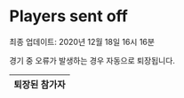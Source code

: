 # Players sent off
최종 업데이트: 2020년 12월 18일 16시 16분


경기 중 오류가 발생하는 경우 자동으로 퇴장됩니다.


| 퇴장된 참가자 |
|:---:|